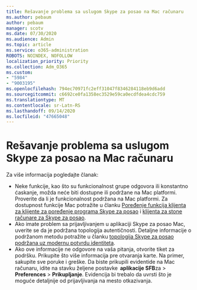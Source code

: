 ```yaml
---
title: Rešavanje problema sa uslugom Skype za posao na Mac računaru
ms.author: pebaum
author: pebaum
manager: scotv
ms.date: 07/30/2020
ms.audience: Admin
ms.topic: article
ms.service: o365-administration
ROBOTS: NOINDEX, NOFOLLOW
localization_priority: Priority
ms.collection: Adm_O365
ms.custom:
- "5984"
- "9003195"
ms.openlocfilehash: 794ec70971fc2eff31047f8346284118eb9d6add
ms.sourcegitcommit: c6692ce0fa1358ec3529e59ca0ecdfdea4cdc759
ms.translationtype: MT
ms.contentlocale: sr-Latn-RS
ms.lasthandoff: 09/14/2020
ms.locfileid: "47665048"
---
```

# <a name="troubleshoot-issues-with-skype-for-business-on-mac"></a>Rešavanje problema sa uslugom Skype za posao na Mac računaru

Za više informacija pogledajte članak: 

- Neke funkcije, kao što su funkcionalnost grupe odgovora ili konstantno ćaskanje, možda neće biti dostupne ili podržane na Mac platformi. Proverite da li je funkcionalnost podržana na Mac platformi. Za dostupnost funkcije Mac potražite u članku [Poređenje funkcija klijenta za klijente za poređenje programa Skype za posao](https://technet.microsoft.com/library/Dn951412.aspx) i [klijenta za stone računare za Skype za posao](https://docs.microsoft.com/skypeforbusiness/plan-your-deployment/clients-and-devices/desktop-feature-comparison).
- Ako imate problem sa prijavljivanjem u aplikaciji Skype za posao Mac, uverite se da je podržana topologija autentičnosti. Detaljne informacije o podržanom metodu potražite u članku [topologija Skype za posao podržana uz modernu potvrdu identiteta](https://docs.microsoft.com/skypeforbusiness/plan-your-deployment/modern-authentication/topologies-supported).  
- Ako ove informacije ne odgovore na vaša pitanja, otvorite tiket za podršku. Prikupite što više informacija pre otvaranja karte. Na primer, sakupite sve poruke i greške. Da biste prikupili evidentide na Mac računaru, idite na stavku željene postavke  **aplikacije SFB**za  >  **Preferences**  >  **Prikupljanje**.  Evidencija bi trebalo da uvrsti što je moguće detaljnije od prijavljivanja na mesto otkazivanja.